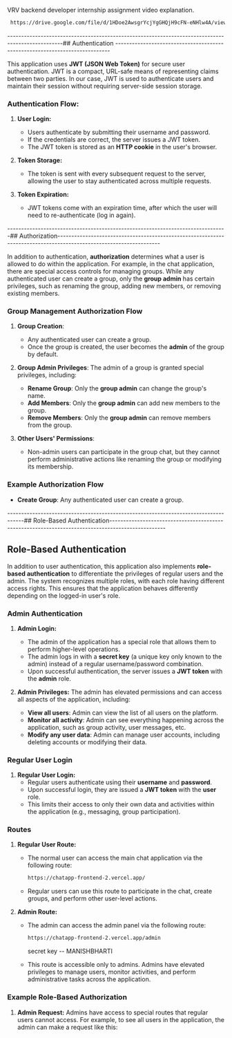VRV  backend developer internship assignment video explanation.
 ```bash
  https://drive.google.com/file/d/1HDoe2AwsgrYcjYgGHQjH9cFN-eNHlw4A/view?usp=drive_link
 ```




--------------------------------------------------------------------------------------------------## Authentication ----------------------------------------------------------------------------

This application uses **JWT (JSON Web Token)** for secure user authentication. JWT is a compact, URL-safe means of representing claims between two parties. In our case, JWT is used to authenticate users and maintain their session without requiring server-side session storage.

### Authentication Flow:

1. **User Login:**
   - Users authenticate by submitting their username and password.
   - If the credentials are correct, the server issues a JWT token.
   - The JWT token is stored as an **HTTP cookie** in the user's browser.

2. **Token Storage:**
   - The token is sent with every subsequent request to the server, allowing the user to stay authenticated across multiple requests.

3. **Token Expiration:**
   - JWT tokens come with an expiration time, after which the user will need to re-authenticate (log in again).



-------------------------------------------------------------------------------## Authorization-------------------------------------------------------------------------------------------------------------------

In addition to authentication, **authorization** determines what a user is allowed to do within the application. For example, in the chat application, there are special access controls for managing groups. While any authenticated user can create a group, only the **group admin** has certain privileges, such as renaming the group, adding new members, or removing existing members.

### Group Management Authorization Flow

1. **Group Creation**:
   - Any authenticated user can create a group.
   - Once the group is created, the user becomes the **admin** of the group by default.

2. **Group Admin Privileges**:
   The admin of a group is granted special privileges, including:
   - **Rename Group**: Only the **group admin** can change the group's name.
   - **Add Members**: Only the **group admin** can add new members to the group.
   - **Remove Members**: Only the **group admin** can remove members from the group.

3. **Other Users' Permissions**:
   - Non-admin users can participate in the group chat, but they cannot perform administrative actions like renaming the group or modifying its membership.

### Example Authorization Flow

- **Create Group**: Any authenticated user can create a group.









------------------------------------------------------------------------------------## Role-Based Authentication--------------------------------------------------------------------------------------------------

## Role-Based Authentication

In addition to user authentication, this application also implements **role-based authentication** to differentiate the privileges of regular users and the admin. The system recognizes multiple roles, with each role having different access rights. This ensures that the application behaves differently depending on the logged-in user's role.

### Admin Authentication

1. **Admin Login:**
   - The admin of the application has a special role that allows them to perform higher-level operations.
   - The admin logs in with a **secret key** (a unique key only known to the admin) instead of a regular username/password combination.
   - Upon successful authentication, the server issues a **JWT token** with the **admin** role.

2. **Admin Privileges:**
   The admin has elevated permissions and can access all aspects of the application, including:
   - **View all users**: Admin can view the list of all users on the platform.
   - **Monitor all activity**: Admin can see everything happening across the application, such as group activity, user messages, etc.
   - **Modify any user data**: Admin can manage user accounts, including deleting accounts or modifying their data.

### Regular User Login

1. **Regular User Login:**
   - Regular users authenticate using their **username** and **password**.
   - Upon successful login, they are issued a **JWT token** with the **user** role.
   - This limits their access to only their own data and activities within the application (e.g., messaging, group participation).

### Routes

1. **Regular User Route:**
   - The normal user can access the main chat application via the following route:
   
     ```bash
     https://chatapp-frontend-2.vercel.app/
     ```

   - Regular users can use this route to participate in the chat, create groups, and perform other user-level actions.

2. **Admin Route:**
   - The admin can access the admin panel via the following route:
   
     ```bash
     https://chatapp-frontend-2.vercel.app/admin
     ```
     secret key -- MANISHBHARTI

   - This route is accessible only to admins. Admins have elevated privileges to manage users, monitor activities, and perform administrative tasks across the application.

### Example Role-Based Authorization

1. **Admin Request:**
   Admins have access to special routes that regular users cannot access. For example, to see all users in the application, the admin can make a request like this:



